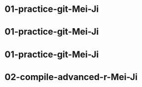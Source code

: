# 01-practice-git-Mei-Ji
# 01-practice-git-Mei-Ji
# 01-practice-git-Mei-Ji
# 02-compile-advanced-r-Mei-Ji
